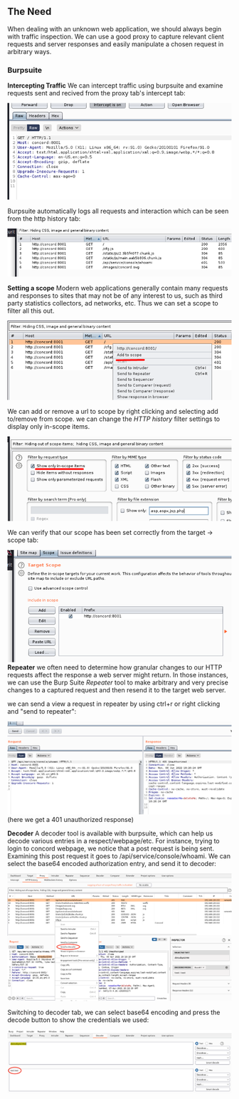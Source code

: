 ## The Need
When dealing with an unknown web application, we should always begin with traffic inspection.
We can use a good proxy to capture relevant client requests and server responses and easily manipulate a chosen request in arbitrary ways.

### Burpsuite
**Intercepting Traffic**
We can intercept traffic using burpsuite and examine requests sent and recived from the proxy tab's intercept tab:

![](../../03.%20Images/t1-ss1.png)

Burpsuite automatically logs all requests and interaction which can be seen from the http history tab:

![](../../03.%20Images/t1-ss2.png)

**Setting a scope**
Modern web applications generally contain many requests and responses to sites that may not be of any interest to us, such as third party statistics collectors, ad networks, etc.
Thus we can set a scope to filter all this out.

![](../../03.%20Images/t1-ss3.png)

We can add or remove a url to scope by right clicking and selecting add to/remove from scope.
we can change the _HTTP history_ filter settings to display only in-scope items.

![](../../03.%20Images/t1-ss4.png)

We can verify that our scope has been set correctly from the target -> scope tab:

![](../../03.%20Images/t1-ss5.png)
**Repeater**
we often need to determine how granular changes to our HTTP requests affect the response a web server might return. In those instances, we can use the Burp Suite _Repeater_ tool to make arbitrary and very precise changes to a captured request and then resend it to the target web server.

we can send a view a request in repeater by using ctrl+r or right clicking and "send to repeater":

![](../../03.%20Images/t1-ss6.png)
(here we get a 401 unauthorized response)


**Decoder**
A decoder tool is available with burpsuite, which can help us decode various entries in a respect/webpage/etc.
For instance, trying to login to concord webpage, we notice that a post request is being sent.
Examining this post request it goes to /api/service/console/whoami.
We can select the base64 encoded authorization entry, and send it to decoder:

![](../../03.%20Images/t1-ss7.png)

Switching to decoder tab, we can select base64 encoding and press the decode button to show the credentials we used:

![](../../03.%20Images/t1-ss8.png)